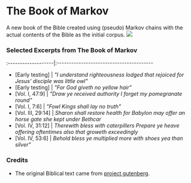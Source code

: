 # The Book of Markov
A new book of the Bible created using (pseudo) Markov chains with the actual contents of the Bible as the initial corpus.
![](https://i.imgur.com/GoZkDK2.jpg)

### Selected Excerpts from The Book of Markov
:-------------------|:----------------------------------------
* [Early testing] 	| *"I understand righteousness lodged that rejoiced for Jesus' disciple was little owl"*
* [Early testing] 	| *"For God giveth no yellow hair"*
* [Vol. I, 47:9] 	| *"Draw ye received authority I forget my pomegranate round"*
* [Vol. I, 7:6] 	| *"Fowl Kings shall lay no truth"*
* [Vol. III, 29:14] | *Sharon shall restore health for Babylon may offer an horse gate she kept under Bethcar*
* [Vol. IV, 31:12] 	| *Therewith bless with caterpillers Prepare ye heave offering oftentimes also that groweth exceedingly*
* [Vol. IV, 53:6] 	| *Behold bless ye multiplied more with shoes yea than silver"*

### Credits
* The original Biblical text came from [project gutenberg](https://www.gutenberg.org/).